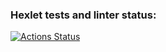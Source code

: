 ### Hexlet tests and linter status:
[![Actions Status](https://github.com/bahtiyar0/frontend-project-44/actions/workflows/hexlet-check.yml/badge.svg)](https://github.com/bahtiyar0/frontend-project-44/actions)